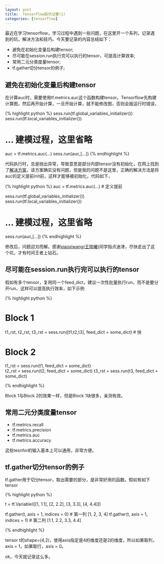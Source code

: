 ```yaml
---
layout: post
title:  TensorFlow踩坑记要(1)
categories: [tensorflow]
---
```


最近在学习tensorflow，学习过程中遇到一些问题，在这里开一个系列，记录遇到的坑，解决方法和技巧。今天要记录的内容总结如下：

* 避免在初始化变量后构建tensor;
* 尽可能在session.run执行完可以执行的tensor，可提高计算效率;
* 常用二元分类度量tensor;
* tf.gather切分tensor的例子;

## 避免在初始化变量后构建tensor

在计算auc时，需要使用tf.metrics.auc这个函数构建tensor。Tensorflow先构建计算图，然后再开始计算，一旦开始计算，就不能修改图，否则会报运行时错误，

{% highlight python %}
sess.run(tf.global_variables_initializer())
sess.run(tf.local_variables_initializer())

# ... 建模过程，这里省略

auc = tf.metrics.auc(...)
sess.run(auc,[...])
{% endhighlight %}

代码执行时，总是抛出异常，导致意思是部分内部tensor没有初始化，在网上找到了[解决方案](https://stackoverflow.com/questions/39435341/how-to-calculate-auc-with-tensorflow)，该方案确实没有问题，但是我的问题不是这里，正确的解决方法是将auc的定义提前init前，这样才能够被初始化，代码如下，



{% highlight python %}
auc = tf.metrics.auc(...) # 定义提前

sess.run(tf.global_variables_initializer())
sess.run(tf.local_variables_initializer())

# ... 建模过程，这里省略

sess.run(auc,[...])
{% endhighlight %}

修改后，问题迎刃而解。感谢[xiaoxiwang(王晓曦)](https://github.com/vshallc)同学指点迷津，尽快走出了这个坑，才有时间王者上钻石。



## 尽可能在session.run执行完可以执行的tensor

假如有多个tensor，复用同一个feed_dict，建议一次性批量执行run，而不是要分开run，这样可以提高执行效率，如下示例

{% highlight python %}

# Block 1
t1_rst, t2_rst, t3_rst = sess.run([t1,t2,t3], feed_dict = some_dict)  # 快

# Block 2
t1_rst = sess.run(t1, feed_dict = some_dict)  
t2_rst = sess.run(t2, feed_dict = some_dict)
t3_rst = sess.run(t3, feed_dict = some_dict)  

{% endhighlight %}

Block 1与Block 2的效果一样，但是Block 1块很多，亲测有效。



## 常用二元分类度量tensor

* tf.metrics.recall
* tf.metrics.precision
* tf.metrics.auc
* tf.metrics.accuracy

这些tesnfor的输入基本上可以通用，非常方便。



## tf.gather切分tensor的例子

tf.gather用于切分tensor，取出需要的部分，是非常好用的函数。假如有如下tensor

{% highlight python %}

t = tf.Variable([[1, 1.1],
                 [2, 2.2],
                 [3, 3.3],
                 [4, 4.4]])

tf.gather(t, axis = 1, indices = 0) # 第一列 [1, 2, 3, 4]
tf.gather(t, axis = 1, indices = 1) # 第二列 [1.1, 2.2, 3.3, 4.4]

{% endhighlight %}

tensor t的shape=(4,2)，使用axis指定是4的维度还是2的维度，所以如果取列，axis = 1，如果取行，axis = 0。


ok，今天就记录这么多。

